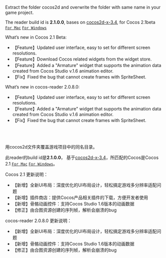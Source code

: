 Extract the folder cocos2d and overwrite the folder with same name in your game project.  
  
The reader build id is **2.1.0.0**, bases on [cocos2d-x-3.4](https://github.com/cocos2d/cocos2d-x/releases/tag/cocos2d-x-3.4), for Cocos 2.1beta [`For Mac`](http://www.cocos2d-x.org/filedown/CocosStudioForMac-v2.1.dmg)  [`For Windows`](http://www.cocos2d-x.org/filedown/CocosStudioForWin-v2.1.exe)

What’s new in Cocos 2.1 Beta:  
 * 【Feature】Updated user interface, easy to set for different screen resolutions.  
 * 【Feature】Download Cocos related widgets from the widget store.  
 * 【Feature】Added a "Armature" widget that supports the animation data created from Cocos Studio v.1.6 animation editor.  
 * 【Fix】Fixed the bug that cannot create frames with SpriteSheet.  
  
What’s new in cocos-reader 2.0.8.0:  
 * 【Feature】Updated user interface, easy to set for different screen resolutions.  
 * 【Feature】Added a "Armature" widget that supports the animation data created from Cocos Studio v.1.6 animation editor.  
 * 【Fix】Fixed the bug that cannot create frames with SpriteSheet.  
<br><br><br>
  
用cocos2d文件夹覆盖游戏项目中的同名目录。  
  
此reader的build id是**2.1.0.0**，
基于[cocos2d-x-3.4](https://github.com/cocos2d/cocos2d-x/releases/tag/cocos2d-x-3.4)，所匹配的Cocos是Cocos 2.1 [`For Mac`](http://www.cocos2d-x.org/filedown/CocosStudioForMac-v2.1.dmg)  [`For Windows`](http://www.cocos2d-x.org/filedown/CocosStudioForWin-v2.1.exe)。

Cocos 2.1 更新说明：
 * 【新增】全新UI布局：深度优化的UI布局设计，轻松搞定游戏多分辨率适配问题
 * 【新增】插件商店：提供Cocos产品相关插件的下载，方便开发者使用
 * 【新增】骨骼动画控件：支持Cocos Studio 1.6版本的动画数据
 * 【修正】由合图资源创建的序列帧，解析会崩溃的bug

cocos-reader 2.0.8.0 更新说明：
 * 【新增】全新UI布局：深度优化的UI布局设计，轻松搞定游戏多分辨率适配问题
 * 【新增】骨骼动画控件：支持Cocos Studio 1.6版本的动画数据
 * 【修正】由合图资源创建的序列帧，解析会崩溃的bug

